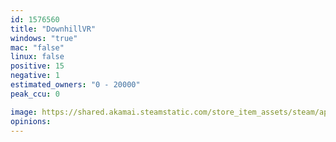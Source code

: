 ```yaml
---
id: 1576560
title: "DownhillVR"
windows: "true"
mac: "false"
linux: false
positive: 15
negative: 1
estimated_owners: "0 - 20000"
peak_ccu: 0

image: https://shared.akamai.steamstatic.com/store_item_assets/steam/apps/1576560/header.jpg?t=1724964990
opinions:
---
```

